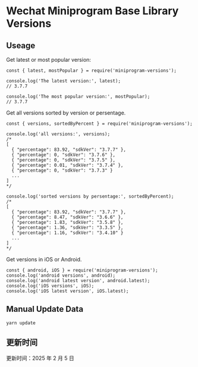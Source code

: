 
# Wechat Miniprogram Base Library Versions

## Useage

Get latest or most popular version:

```;
const { latest, mostPopular } = require('miniprogram-versions');

console.log('The latest version:', latest);
// 3.7.7

console.log('The most popular version:', mostPopular);
// 3.7.7

```

Get all versions sorted by version or persentage.

```
const { versions, sortedByPercent } = require('miniprogram-versions');

console.log('all versions:', versions);
/*
[
  { "percentage": 83.92, "sdkVer": "3.7.7" },
  { "percentage": 0, "sdkVer": "3.7.6" },
  { "percentage": 0, "sdkVer": "3.7.5" },
  { "percentage": 0.01, "sdkVer": "3.7.4" },
  { "percentage": 0, "sdkVer": "3.7.3" }
  ...
]
*/

console.log('sorted versions by persentage:', sortedByPercent);
/*
[
  { "percentage": 83.92, "sdkVer": "3.7.7" },
  { "percentage": 8.47, "sdkVer": "3.6.6" },
  { "percentage": 1.83, "sdkVer": "3.5.8" },
  { "percentage": 1.36, "sdkVer": "3.3.5" },
  { "percentage": 1.16, "sdkVer": "3.4.10" }
  ...
]
*/
```

Get versions in iOS or Android.

```
const { android, iOS } = require('miniprogram-versions');
console.log('android versions', android);
console.log('android latest version', android.latest);
console.log('iOS versions', iOS);
console.log('iOS latest version', iOS.latest);
```

## Manual Update Data

```
yarn update
```

## 更新时间

更新时间：2025 年 2 月 5 日
